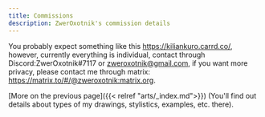 ```yaml
---
title: Commissions
description: ZwerOxotnik's commission details
---
```


You probably expect something like this  https://kiliankuro.carrd.co/, however, currently everything is individual, contact through Discord:ZwerOxotnik#7117
or  [zweroxotnik@gmail.com](mailto:zweroxotnik@gmail.com), if you want more privacy, please contact me through matrix: https://matrix.to/#/@zweroxotnik:matrix.org.

[More on the previous page]({{< relref "arts/_index.md">}}) (You'll find out details about types of my drawings, stylistics, examples, etc. there).